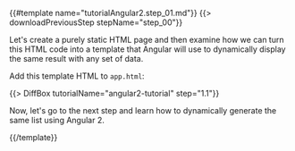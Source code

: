 {{#template name="tutorialAngular2.step_01.md"}}
{{> downloadPreviousStep stepName="step_00"}}

Let's create a purely static HTML page and then examine how we can turn this HTML code into a template that Angular will use to dynamically display the same result with any set of data.

Add this template HTML to `app.html`:

{{> DiffBox tutorialName="angular2-tutorial" step="1.1"}}

Now, let's go to the next step and learn how to dynamically generate the same list using Angular 2.

{{/template}}
